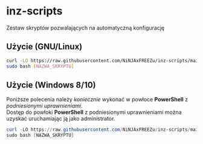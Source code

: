 # inz-scripts
Zestaw skryptów pozwalających na automatyczną konfigurację 

## Użycie (GNU/Linux)
```bash
curl -LO https://raw.githubusercontent.com/NiNJAxFREEZu/inz-scripts/main/[NAZWA_SKRYPTU]
sudo bash [NAZWA_SKRYPTU]
```

## Użycie (Windows 8/10)
Poniższe polecenia należy *koniecznie* wykonać w powłoce **PowerShell** z *podniesionymi uprawnieniami*.  
Dostęp do powłoki **PowerShell** z podniesionymi uprawnieniami można uzyskać uruchamiając ją jako administrator.

```powershell
curl -LO https://raw.githubusercontent.com/NiNJAxFREEZu/inz-scripts/main/[NAZWA_SKRYPTU]
sudo bash [NAZWA_SKRYPTU]
```
